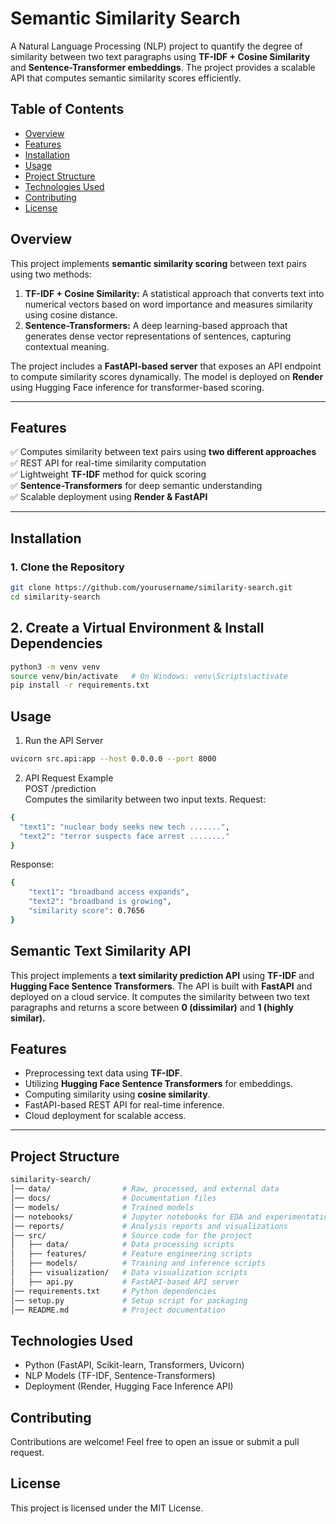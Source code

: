 # **Semantic Similarity Search**  

A Natural Language Processing (NLP) project to quantify the degree of similarity between two text paragraphs using **TF-IDF + Cosine Similarity** and **Sentence-Transformer embeddings**. The project provides a scalable API that computes semantic similarity scores efficiently.  

## **Table of Contents**  
- [Overview](#overview)  
- [Features](#features)  
- [Installation](#installation)  
- [Usage](#usage)  
- [Project Structure](#project-structure)  
- [Technologies Used](#technologies-used)  
- [Contributing](#contributing)  
- [License](#license)  

## **Overview**  

This project implements **semantic similarity scoring** between text pairs using two methods:  

1. **TF-IDF + Cosine Similarity:** A statistical approach that converts text into numerical vectors based on word importance and measures similarity using cosine distance.  
2. **Sentence-Transformers:** A deep learning-based approach that generates dense vector representations of sentences, capturing contextual meaning.  

The project includes a **FastAPI-based server** that exposes an API endpoint to compute similarity scores dynamically. The model is deployed on **Render** using Hugging Face inference for transformer-based scoring.  

---

## **Features**  

✅ Computes similarity between text pairs using **two different approaches**  
✅ REST API for real-time similarity computation  
✅ Lightweight **TF-IDF** method for quick scoring  
✅ **Sentence-Transformers** for deep semantic understanding  
✅ Scalable deployment using **Render & FastAPI**  

---

## **Installation**  

### **1. Clone the Repository**  
```bash
git clone https://github.com/yourusername/similarity-search.git
cd similarity-search
```

## 2. Create a Virtual Environment & Install Dependencies
```bash
python3 -m venv venv
source venv/bin/activate   # On Windows: venv\Scripts\activate
pip install -r requirements.txt
```

## Usage
1. Run the API Server
```bash
uvicorn src.api:app --host 0.0.0.0 --port 8000
```

2. API Request Example \
POST /prediction \
Computes the similarity between two input texts.
Request:
```bash
{
  "text1": "nuclear body seeks new tech .......",
  "text2": "terror suspects face arrest ........"
}
```
Response:
```bash
{
    "text1": "broadband access expands",
    "text2": "broadband is growing",
    "similarity score": 0.7656
}
```


## Semantic Text Similarity API

This project implements a **text similarity prediction API** using **TF-IDF** and **Hugging Face Sentence Transformers**. The API is built with **FastAPI** and deployed on a cloud service. It computes the similarity between two text paragraphs and returns a score between **0 (dissimilar)** and **1 (highly similar).**

## Features
- Preprocessing text data using **TF-IDF**.
- Utilizing **Hugging Face Sentence Transformers** for embeddings.
- Computing similarity using **cosine similarity**.
- FastAPI-based REST API for real-time inference.
- Cloud deployment for scalable access.

---


## Project Structure
```bash
similarity-search/
│── data/                # Raw, processed, and external data
│── docs/                # Documentation files
│── models/              # Trained models
│── notebooks/           # Jupyter notebooks for EDA and experimentation
│── reports/             # Analysis reports and visualizations
│── src/                 # Source code for the project
│   ├── data/            # Data processing scripts
│   ├── features/        # Feature engineering scripts
│   ├── models/          # Training and inference scripts
│   ├── visualization/   # Data visualization scripts
│   ├── api.py           # FastAPI-based API server
│── requirements.txt     # Python dependencies
│── setup.py             # Setup script for packaging
│── README.md            # Project documentation
```

## Technologies Used
* Python (FastAPI, Scikit-learn, Transformers, Uvicorn)
* NLP Models (TF-IDF, Sentence-Transformers)
* Deployment (Render, Hugging Face Inference API)




## Contributing
Contributions are welcome! Feel free to open an issue or submit a pull request.

## License
This project is licensed under the MIT License.


